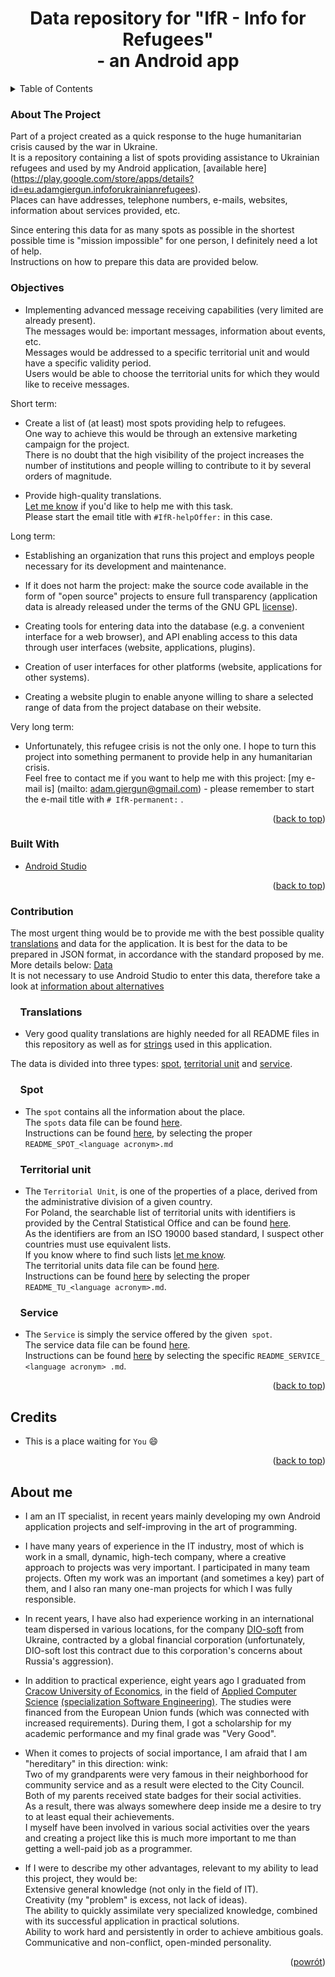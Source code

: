 <h1 align="center">Data repository for "IfR - Info for Refugees"<br>- an Android app</h1>

<!-- TABLE OF CONTENTS -->
<details>
  <summary>Table of Contents</summary>
  <ol>
    <li><a href="#about-the-project">About The Project</a></li>
    <li><a href="#objectives">Objectives</a></li>
    <li><a href="#built-with">Built With</a></li>
    <li><a href="#contribution">Contribution</a>
    <ol>
    <li><a href="#translations">&nbsp;&nbsp;&nbsp;&nbsp;Translations</a></li>
    <li><a href="#spot">&nbsp;&nbsp;&nbsp;&nbsp;Spot</a></li>
    <li><a href="#territorial-unit">&nbsp;&nbsp;&nbsp;&nbsp;Territorial unit</a></li>
    <li><a href="#service">&nbsp;&nbsp;&nbsp;&nbsp;Service</a></li>
    </ol></li>
    <li><a href="#credits">Credits</a></li>
    <li><a href="#about-me">About me</a></li>
  </ol>
</details>

<!-- ABOUT THE PROJECT -->

### About The Project

Part of a project created as a quick response to the huge humanitarian crisis caused by the war in Ukraine.<br>
It is a repository containing a list of spots providing assistance to Ukrainian refugees and used by my Android application, [available here] (https://play.google.com/store/apps/details?id=eu.adamgiergun.infoforukrainianrefugees).<br>
Places can have addresses, telephone numbers, e-mails, websites, information about services provided, etc.

Since entering this data for as many spots as possible in the shortest possible time is "mission impossible" for one person, I definitely need a lot of help.<br>
Instructions on how to prepare this data are provided below.

### Objectives

* Implementing advanced message receiving capabilities (very limited are already present).<br> 
  The messages would be: important messages, information about events, etc.<br>
  Messages would be addressed to a specific territorial unit and would have a specific validity period.<br>
  Users would be able to choose the territorial units for which they would like to receive messages.<br>

Short term:
* Create a list of (at least) most spots providing help to refugees.<br>
  One way to achieve this would be through an extensive marketing campaign for the project.<br>
  There is no doubt that the high visibility of the project increases the number of institutions and people willing to contribute to it by several orders of magnitude.

* Provide high-quality translations.<br>
  [Let me know](mailto:adam.giergun@gmail.com) if you'd like to help me with this task.<br>
  Please start the email title with `#IfR-helpOffer:` in this case.

Long term:
* Establishing an organization that runs this project and employs people necessary for its development and maintenance.

* If it does not harm the project: make the source code available in the form of "open source" projects to ensure full transparency (application data is already released under the terms of the GNU GPL [license](https://github.com/AdamGiergun/IfR-data/blob/main/LICENSE)).

* Creating tools for entering data into the database (e.g. a convenient interface for a web browser), and API enabling access to this data through user interfaces (website, applications, plugins).

* Creation of user interfaces for other platforms (website, applications for other systems).

* Creating a website plugin to enable anyone willing to share a selected range of data from the project database on their website.

Very long term:
* Unfortunately, this refugee crisis is not the only one. I hope to turn this project into something permanent to provide help in any humanitarian crisis. <br>
  Feel free to contact me if you want to help me with this project: [my e-mail is] (mailto: adam.giergun@gmail.com) - please remember to start the e-mail title with `# IfR-permanent:` .
<p align="right">(<a href="#top">back to top</a>)</p>

### Built With

* [Android Studio](https://developer.android.com/studio)

<p align="right">(<a href="#top">back to top</a>)</p>

<!-- CONTRIBUTION -->

### Contribution

The most urgent thing would be to provide me with the best possible quality [translations](https://github.com/AdamGiergun/IfR-data#translations) and data for the application.
It is best for the data to be prepared in JSON format, in accordance with the standard proposed by me. More details below: [Data](https://github.com/AdamGiergun/IfR-data#data) <br>
It is not necessary to use Android Studio to enter this data, therefore take a look at [information about alternatives](https://github.com/AdamGiergun/IfR-data/issues/1)

### &nbsp;&nbsp;&nbsp;&nbsp;Translations
* Very good quality translations are highly needed for all README files in this repository as well as for [strings](https://github.com/AdamGiergun/IfR-data/blob/main/data/strings.xml) used in this application.

The data is divided into three types: [spot](https://github.com/AdamGiergun/IfR-data#spot), [territorial unit](https://github.com/AdamGiergun/IfR-data#territorial-unit) and [service](https://github.com/AdamGiergun/IfR-data#service).

### &nbsp;&nbsp;&nbsp;&nbsp;Spot
* The `spot` contains all the information about the place.<br>
  The `spots` data file can be found [here](https://github.com/AdamGiergun/IfR-data/blob/main/data/spots.json).<br>
  Instructions can be found [here](https://github.com/AdamGiergun/IfR-data/blob/main/data/), by selecting the proper `README_SPOT_<language acronym>.md`
  
### &nbsp;&nbsp;&nbsp;&nbsp;Territorial unit
* The `Territorial Unit`, is one of the properties of a place, derived from the administrative division of a given country.<br>
  For Poland, the searchable list of territorial units with identifiers is provided by the Central Statistical Office and can be found [here](https://eteryt.stat.gov.pl/eTeryt/rejestr_teryt/udostepnianie_danych/baza_teryt/uzytkownicy_indywidualni/wyszukiwanie/wyszukiwanie.aspx?contrast=default). <br>
  As the identifiers are from an ISO 19000 based standard, I suspect other countries must use equivalent lists.<br>
  If you know where to find such lists [let me know](https://github.com/AdamGiergun/IfR-data/issues/2). <br>
  The territorial units data file can be found [here](https://github.com/AdamGiergun/IfR-data/blob/main/data/territorialUnits.json). <br>
  Instructions can be found [here](https://github.com/AdamGiergun/IfR-data/blob/main/data/) by selecting the proper `README_TU_<language acronym>.md`.

###  &nbsp;&nbsp;&nbsp;&nbsp;Service  
* The `Service` is simply the service offered by the given` spot`.<br>
  The service data file can be found [here](https://github.com/AdamGiergun/IfR-data/blob/main/data/services.json). <br>
  Instructions can be found [here](https://github.com/AdamGiergun/IfR-data/blob/main/data/) by selecting the specific `README_SERVICE_ <language acronym> .md`.
  
<p align="right">(<a href="#top">back to top</a>)</p>

<!-- ACKNOWLEDGMENTS -->

## Credits

* This is a place waiting for `You` :smile:

<p align="right">(<a href="#top">back to top</a>)</p>

<!-- ABOUT_ME -->

## About me

* I am an IT specialist, in recent years mainly developing my own Android application projects and self-improving in the art of programming.
  
* I have many years of experience in the IT industry, most of which is work in a small, dynamic, high-tech company, where a creative approach to projects was very important.
  I participated in many team projects. Often my work was an important (and sometimes a key) part of them, and I also ran many one-man projects for which I was fully responsible.

* In recent years, I have also had experience working in an international team dispersed in various locations, for the company [DIO-soft](http://www.dio-soft.com/en/) from Ukraine,
  contracted by a global financial corporation (unfortunately, DIO-soft lost this contract due to this corporation's concerns about Russia's aggression).
  
* In addition to practical experience, eight years ago I graduated from [Cracow University of Economics](https://uek.krakow.pl/),
  in the field of [Applied Computer Science](https://studiuj.uek.krakow.pl/listings/kierunek-informatyka-stosowana-niestarówka-i-stopien/) [(specialization Software Engineering)](https://studiuj.uek.krakow.pl/listings/specjalnosc-inzynieria-oprogramowania-niestacjonarne-i-stopien/).
  The studies were financed from the European Union funds (which was connected with increased requirements). During them, I got a scholarship for my academic performance and my final grade was "Very Good".

* When it comes to projects of social importance, I am afraid that I am "hereditary" in this direction: wink: <br>
  Two of my grandparents were very famous in their neighborhood for community service and as a result were elected to the City Council. <br>
  Both of my parents received state badges for their social activities.<br>
  As a result, there was always somewhere deep inside me a desire to try to at least equal their achievements.<br>
  I myself have been involved in various social activities over the years and creating a project like this is much more important to me than getting a well-paid job as a programmer.

* If I were to describe my other advantages, relevant to my ability to lead this project, they would be:<br>
  Extensive general knowledge (not only in the field of IT).<br>
  Creativity (my "problem" is excess, not lack of ideas).<br>
  The ability to quickly assimilate very specialized knowledge, combined with its successful application in practical solutions.<br>
  Ability to work hard and persistently in order to achieve ambitious goals.<br>
  Communicative and non-conflict, open-minded personality.
  
<p align="right">(<a href="#top">powrót</a>)</p>
